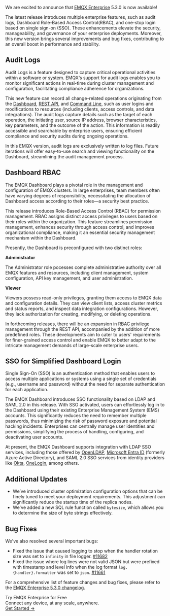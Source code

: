 We are excited to announce that [EMQX Enterprise](https://www.emqx.com/en/products/emqx) 5.3.0 is now available!

The latest release introduces multiple enterprise features, such as audit logs, Dashboard Role-Based Access Control(RBAC), and one-stop login based on single sign-on (SSO). These enhancements elevate the security, manageability, and governance of your enterprise deployments. Moreover, this new version brings several improvements and bug fixes, contributing to an overall boost in performance and stability.

## Audit Logs

Audit Logs is a feature designed to capture critical operational activities within a software or system. EMQX‘s support for audit logs enables you to monitor significant actions in real-time during cluster management and configuration, facilitating compliance adherence for organizations.

This new feature can record all change-related operations originating from the [Dashboard](https://docs.emqx.com/en/enterprise/v5.3/dashboard/introduction.html), [REST API](https://docs.emqx.com/en/enterprise/v5.3/admin/api.html), and [Command Line](https://docs.emqx.com/en/enterprise/v5.3/admin/cli.html), such as user logins and modifications to resources (including clients, access controls, and data integrations). The audit logs capture details such as the target of each operation, the initiating user, source IP address, browser characteristics, key parameters, and the outcome of the action. This information is readily accessible and searchable by enterprise users, ensuring efficient compliance and security audits during ongoing operations.

In this EMQX version, audit logs are exclusively written to log files. Future iterations will offer easy-to-use search and viewing functionality on the Dashboard, streamlining the audit management process.

## Dashboard RBAC

The EMQX Dashboard plays a pivotal role in the management and configuration of EMQX clusters. In large enterprises, team members often have varying degrees of responsibility, necessitating the allocation of Dashboard access according to their roles—a security best practice.

This release introduces Role-Based Access Control (RBAC) for permission management. RBAC assigns distinct access privileges to users based on their roles within the organization. This feature streamlines permission management, enhances security through access control, and improves organizational compliance, making it an essential security management mechanism within the Dashboard.

Presently, the Dashboard is preconfigured with two distinct roles:

**Administrator**

The Administrator role pocesses complete administrative authority over all EMQX features and resources, including client management, system configuration, API key management, and user administration.

**Viewer**

Viewers possess read-only privileges, granting them access to EMQX data and configuration details. They can view client lists, access cluster metrics and status reports, and inspect data integration configurations. However, they lack authorization for creating, modifying, or deleting operations.

In forthcoming releases, there will be an expansion in RBAC privilege management through the REST API, accompanied by the addition of more predefined roles. These developments aim to cater to users' requirements for finer-grained access control and enable EMQX to better adapt to the intricate management demands of large-scale enterprise users.

## SSO for Simplified Dashboard Login

Single Sign-On (SSO) is an authentication method that enables users to access multiple applications or systems using a single set of credentials (e.g., username and password) without the need for separate authentication for each application.

The EMQX Dashboard introduces SSO functionality based on LDAP and SAML 2.0 in this release. With SSO activated, users can effortlessly log in to the Dashboard using their existing Enterprise Management System (EMS) accounts. This significantly reduces the need to remember multiple passwords, thus minimizing the risk of password exposure and potential hacking incidents. Enterprises can centrally manage user identities and permissions, simplifying the process of handling, configuring, and deactivating user accounts.

At present, the EMQX Dashboard supports integration with LDAP SSO services, including those offered by [OpenLDAP](https://www.openldap.org/), [Microsoft Entra ID](https://azure.microsoft.com/en-in/products/active-directory) (formerly Azure Active Directory), and SAML 2.0 SSO services from identity providers like [Okta](https://www.okta.com/), [OneLogin](https://www.onelogin.com/), among others.

## Additional Updates

- We’ve introduced cluster optimization configuration options that can be finely tuned to meet your deployment requirements. This adjustment can significantly reduce the startup time of the replica nodes.
- We've added a new SQL rule function called `bytesize`, which allows you to determine the size of byte strings effectively.

## Bug Fixes

We've also resolved several important bugs:

- Fixed the issue that caused logging to stop when the handler rotation size was set to `infinity` in file logger. [#11682](https://github.com/emqx/emqx/pull/11682)
- Fixed the issue where log lines were not valid JSON but were prefixed with timestamp and level info when the log format `log.{handler}.formatter` was set to `json`. [#11661](https://github.com/emqx/emqx/pull/11661)

For a comprehensive list of feature changes and bug fixes, please refer to the [EMQX Enterprise 5.3.0 changelog](https://www.emqx.com/en/changelogs/enterprise/5.3.0).



<section class="promotion">
    <div>
        Try EMQX Enterprise for Free
      <div class="is-size-14 is-text-normal has-text-weight-normal">Connect any device, at any scale, anywhere.</div>
    </div>
    <a href="https://www.emqx.com/en/try?product=enterprise" class="button is-gradient px-5">Get Started →</a>
</section>
